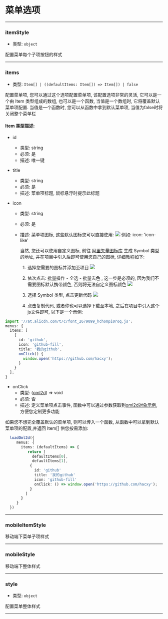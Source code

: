 # 菜单选项

---

### itemStyle

- 类型: `object`

配置菜单每个子项按钮的样式

---

### items

- 类型: `Item[] | ((defaultItems: Item[]) => Item[]) | false`

配置菜单项, 您可以通过这个选项配置菜单项, 该配置选项非常的灵活, 它可以是一个由 Item 类型组成的数组, 也可以是一个函数, 当值是一个数组时, 它将覆盖默认菜单项配置. 当值是一个函数时, 您可以从函数中拿到默认菜单项, 当值为false时将关闭整个菜单栏

#### Item 类型描述:

- id
  - 类型: string
  - 必须: 是
  - 描述: 唯一键
- title
  - 类型: string
  - 必须: 是
  - 描述: 菜单项标题, 鼠标悬浮时提示此标题
- icon

  - 类型: string
  - 必须: 是
  - 描述: 菜单项图标, 这些默认图标您可以直接使用: ![](https://loclink-1259720482.cos.ap-beijing.myqcloud.com/image/202403211826251.png)
    例如: icon: 'icon-like'

    当然, 您还可以使用自定义图标, 前往 [阿里矢量图标库](https://www.iconfont.cn/) 生成 Symbol 类型的地址, 并在项目中引入后即可使用您自己的图标, 详细教程如下:

    1. 选择您需要的图标并添加至项目
       ![](https://loclink-1259720482.cos.ap-beijing.myqcloud.com/image/202403212001644.png)

    2. 依次点击: 批量操作 - 全选 - 批量去色 , 这一步是必须的, 因为我们不需要图标默认携带颜色, 否则将无法自定义图标颜色
       ![](https://loclink-1259720482.cos.ap-beijing.myqcloud.com/image/202403212008305.png)

    3. 选择 Symbol 类型, 点击更新代码
       ![](https://loclink-1259720482.cos.ap-beijing.myqcloud.com/image/202403212011851.png)

    4. 点击复制代码, 或者你也可以选择下载至本地, 之后在项目中引入这个js文件即可, 以下是一个示例:

```ts
import '//at.alicdn.com/t/c/font_2679099_hchompi0roq.js';
menus: {
  items: [
    {
      id: 'github',
      icon: 'github-fill',
      title: '我的github',
      onClick() {
        window.open('https://github.com/hacxy');
      }
    }
  ];
}
```

- onClick
  - 类型: ([oml2d](/guide/loadModel#oml2d-实例)) => void
  - 必须: 否
  - 描述: 定义菜单项点击事件, 函数中可以通过参数获取到[oml2d对象示例](/guide/loadModel#oml2d-实例), 方便您定制更多功能

如果您不想完全覆盖默认的菜单项, 则可以传入一个函数, 从函数中可以拿到默认菜单项的配置,并返回 Item[] 供您按需添加:

```ts
  loadOml2d({
     menus: {
       items: (defaultItems) => {
          return [
            defaultItems[0],
            defaultItems[1],
           {
             id: 'github'
             title: '我的github'
             icon: 'github-fill'
             onClick: () => window.open('https://github.com/hacxy');
           }
         ]
       }
     }
  })

```

---

### mobileItemStyle

移动端下菜单子项样式

---

### mobileStyle

移动端下整体样式

---

### style

- 类型: `object`

配置菜单整体样式

---
